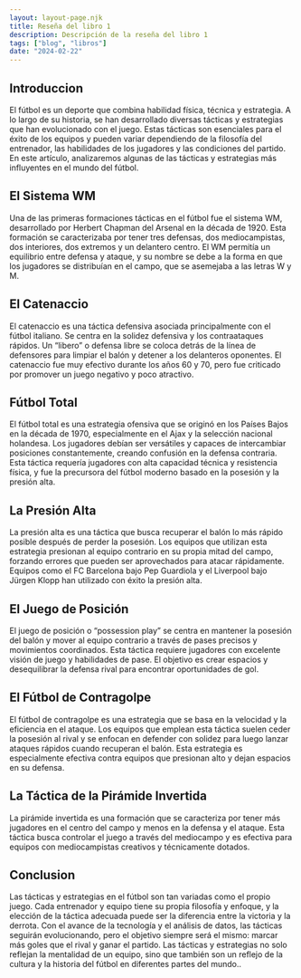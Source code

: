 ```yaml
---
layout: layout-page.njk
title: Reseña del libro 1
description: Descripción de la reseña del libro 1
tags: ["blog", "libros"]
date: "2024-02-22"
---
```


<article>

<h2>Introduccion</h2>
El fútbol es un deporte que combina habilidad física, técnica y estrategia. A lo largo de su historia, se han desarrollado diversas tácticas y estrategias que han evolucionado con el juego. Estas tácticas son esenciales para el éxito de los equipos y pueden variar dependiendo de la filosofía del entrenador, las habilidades de los jugadores y las condiciones del partido. En este artículo, analizaremos algunas de las tácticas y estrategias más influyentes en el mundo del fútbol.

<h2>El Sistema WM</h2>
  <p>Una de las primeras formaciones tácticas en el fútbol fue el sistema WM, desarrollado por Herbert Chapman del Arsenal en la década de 1920. Esta formación se caracterizaba por tener tres defensas, dos mediocampistas, dos interiores, dos extremos y un delantero centro. El WM permitía un equilibrio entre defensa y ataque, y su nombre se debe a la forma en que los jugadores se distribuían en el campo, que se asemejaba a las letras W y M.</p>
  
  <section>
    <h2>El Catenaccio</h2>
    <p>El catenaccio es una táctica defensiva asociada principalmente con el fútbol italiano. Se centra en la solidez defensiva y los contraataques rápidos. Un “libero” o defensa libre se coloca detrás de la línea de defensores para limpiar el balón y detener a los delanteros oponentes. El catenaccio fue muy efectivo durante los años 60 y 70, pero fue criticado por promover un juego negativo y poco atractivo.</p>
  </section>
  
  <section>
    <h2>Fútbol Total</h2>
    <p>El fútbol total es una estrategia ofensiva que se originó en los Países Bajos en la década de 1970, especialmente en el Ajax y la selección nacional holandesa. Los jugadores debían ser versátiles y capaces de intercambiar posiciones constantemente, creando confusión en la defensa contraria. Esta táctica requería jugadores con alta capacidad técnica y resistencia física, y fue la precursora del fútbol moderno basado en la posesión y la presión alta.</p>
  </section>

<section>
    <h2>La Presión Alta</h2>
    <p>La presión alta es una táctica que busca recuperar el balón lo más rápido posible después de perder la posesión. Los equipos que utilizan esta estrategia presionan al equipo contrario en su propia mitad del campo, forzando errores que pueden ser aprovechados para atacar rápidamente. Equipos como el FC Barcelona bajo Pep Guardiola y el Liverpool bajo Jürgen Klopp han utilizado con éxito la presión alta.</p>
</section>

<section>
    <h2>El Juego de Posición</h2>
    <p>El juego de posición o “possession play” se centra en mantener la posesión del balón y mover al equipo contrario a través de pases precisos y movimientos coordinados. Esta táctica requiere jugadores con excelente visión de juego y habilidades de pase. El objetivo es crear espacios y desequilibrar la defensa rival para encontrar oportunidades de gol.</p>
</section>

<section>
    <h2>El Fútbol de Contragolpe</h2>
    <p>El fútbol de contragolpe es una estrategia que se basa en la velocidad y la eficiencia en el ataque. Los equipos que emplean esta táctica suelen ceder la posesión al rival y se enfocan en defender con solidez para luego lanzar ataques rápidos cuando recuperan el balón. Esta estrategia es especialmente efectiva contra equipos que presionan alto y dejan espacios en su defensa.</p>
</section>

<section>
    <h2>La Táctica de la Pirámide Invertida</h2>
    <p>La pirámide invertida es una formación que se caracteriza por tener más jugadores en el centro del campo y menos en la defensa y el ataque. Esta táctica busca controlar el juego a través del mediocampo y es efectiva para equipos con mediocampistas creativos y técnicamente dotados.</p>
</section>

<section>
    <h2>Conclusion</h2>
    <p>Las tácticas y estrategias en el fútbol son tan variadas como el propio juego. Cada entrenador y equipo tiene su propia filosofía y enfoque, y la elección de la táctica adecuada puede ser la diferencia entre la victoria y la derrota. Con el avance de la tecnología y el análisis de datos, las tácticas seguirán evolucionando, pero el objetivo siempre será el mismo: marcar más goles que el rival y ganar el partido. Las tácticas y estrategias no solo reflejan la mentalidad de un equipo, sino que también son un reflejo de la cultura y la historia del fútbol en diferentes partes del mundo..</p>
</section>
</article>

